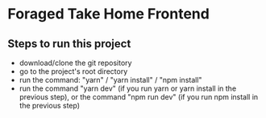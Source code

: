 # Foraged Take Home Frontend

## Steps to run this project

* download/clone the git repository
* go to the project's root directory
* run the command: "yarn" / "yarn install" / "npm install"
* run  the command "yarn dev" (if you run yarn or yarn install in the previous step), or the command "npm run dev" (if you run npm install in the previous step)
